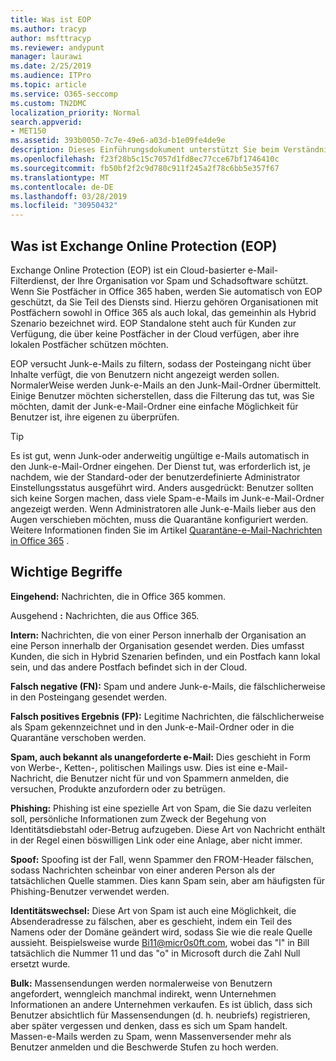 ```yaml
---
title: Was ist EOP
ms.author: tracyp
author: msfttracyp
ms.reviewer: andypunt
manager: laurawi
ms.date: 2/25/2019
ms.audience: ITPro
ms.topic: article
ms.service: O365-seccomp
ms.custom: TN2DMC
localization_priority: Normal
search.appverid:
- MET150
ms.assetid: 393b0050-7c7e-49e6-a03d-b1e09fe4de9e
description: Dieses Einführungsdokument unterstützt Sie beim Verständnis von Exchange Online Protection (EOP) und einigen wichtigen Terminologien. Dies gilt für Office 365-Kunden, die Exchange Online in der Cloud gehostete Postfächer und EOP-eigenständige Kunden schützen, die lokale Postfächer wie Exchange Server 2016 schützen.
ms.openlocfilehash: f23f28b5c15c7057d1fd8ec77cce67bf1746410c
ms.sourcegitcommit: fb50bf2f2c9d780c911f245a2f78c6bb5e357f67
ms.translationtype: MT
ms.contentlocale: de-DE
ms.lasthandoff: 03/28/2019
ms.locfileid: "30950432"
---
```

## <a name="what-is-exchange-online-protection-eop"></a>Was ist Exchange Online Protection (EOP)

Exchange Online Protection (EOP) ist ein Cloud-basierter e-Mail-Filterdienst, der Ihre Organisation vor Spam und Schadsoftware schützt. Wenn Sie Postfächer in Office 365 haben, werden Sie automatisch von EOP geschützt, da Sie Teil des Diensts sind. Hierzu gehören Organisationen mit Postfächern sowohl in Office 365 als auch lokal, das gemeinhin als Hybrid Szenario bezeichnet wird. EOP Standalone steht auch für Kunden zur Verfügung, die über keine Postfächer in der Cloud verfügen, aber ihre lokalen Postfächer schützen möchten. 

EOP versucht Junk-e-Mails zu filtern, sodass der Posteingang nicht über Inhalte verfügt, die von Benutzern nicht angezeigt werden sollen. NormalerWeise werden Junk-e-Mails an den Junk-Mail-Ordner übermittelt. Einige Benutzer möchten sicherstellen, dass die Filterung das tut, was Sie möchten, damit der Junk-e-Mail-Ordner eine einfache Möglichkeit für Benutzer ist, ihre eigenen zu überprüfen.  

> [!TIP]
> Es ist gut, wenn Junk-oder anderweitig ungültige e-Mails automatisch in den Junk-e-Mail-Ordner eingehen. Der Dienst tut, was erforderlich ist, je nachdem, wie der Standard-oder der benutzerdefinierte Administrator Einstellungsstatus ausgeführt wird. Anders ausgedrückt: Benutzer sollten sich keine Sorgen machen, dass viele Spam-e-Mails im Junk-e-Mail-Ordner angezeigt werden. Wenn Administratoren alle Junk-e-Mails lieber aus den Augen verschieben möchten, muss die Quarantäne konfiguriert werden. Weitere Informationen finden Sie im Artikel [Quarantäne-e-Mail-Nachrichten in Office 365](../quarantine-email-messages.md) .

## <a name="important-terms"></a>Wichtige Begriffe

**Eingehend:** Nachrichten, die in Office 365 kommen.

Ausgehend **:** Nachrichten, die aus Office 365.

**Intern:** Nachrichten, die von einer Person innerhalb der Organisation an eine Person innerhalb der Organisation gesendet werden. Dies umfasst Kunden, die sich in Hybrid Szenarien befinden, und ein Postfach kann lokal sein, und das andere Postfach befindet sich in der Cloud.

**Falsch negative (FN):** Spam und andere Junk-e-Mails, die fälschlicherweise in den Posteingang gesendet werden.

**Falsch positives Ergebnis (FP):** Legitime Nachrichten, die fälschlicherweise als Spam gekennzeichnet und in den Junk-e-Mail-Ordner oder in die Quarantäne verschoben werden.

**Spam, auch bekannt als unangeforderte e-Mail:** Dies geschieht in Form von Werbe-, Ketten-, politischen Mailings usw. Dies ist eine e-Mail-Nachricht, die Benutzer nicht für und von Spammern anmelden, die versuchen, Produkte anzufordern oder zu betrügen.

**Phishing:** Phishing ist eine spezielle Art von Spam, die Sie dazu verleiten soll, persönliche Informationen zum Zweck der Begehung von Identitätsdiebstahl oder-Betrug aufzugeben. Diese Art von Nachricht enthält in der Regel einen böswilligen Link oder eine Anlage, aber nicht immer.

**Spoof:** Spoofing ist der Fall, wenn Spammer den FROM-Header fälschen, sodass Nachrichten scheinbar von einer anderen Person als der tatsächlichen Quelle stammen. Dies kann Spam sein, aber am häufigsten für Phishing-Benutzer verwendet werden.

**Identitätswechsel:** Diese Art von Spam ist auch eine Möglichkeit, die Absenderadresse zu fälschen, aber es geschieht, indem ein Teil des Namens oder der Domäne geändert wird, sodass Sie wie die reale Quelle aussieht. Beispielsweise wurde Bi11@micr0s0ft.com, wobei das "l" in Bill tatsächlich die Nummer 11 und das "o" in Microsoft durch die Zahl Null ersetzt wurde.

**Bulk:** Massensendungen werden normalerweise von Benutzern angefordert, wenngleich manchmal indirekt, wenn Unternehmen Informationen an andere Unternehmen verkaufen. Es ist üblich, dass sich Benutzer absichtlich für Massensendungen (d. h. neubriefs) registrieren, aber später vergessen und denken, dass es sich um Spam handelt. Massen-e-Mails werden zu Spam, wenn Massenversender mehr als Benutzer anmelden und die Beschwerde Stufen zu hoch werden.
